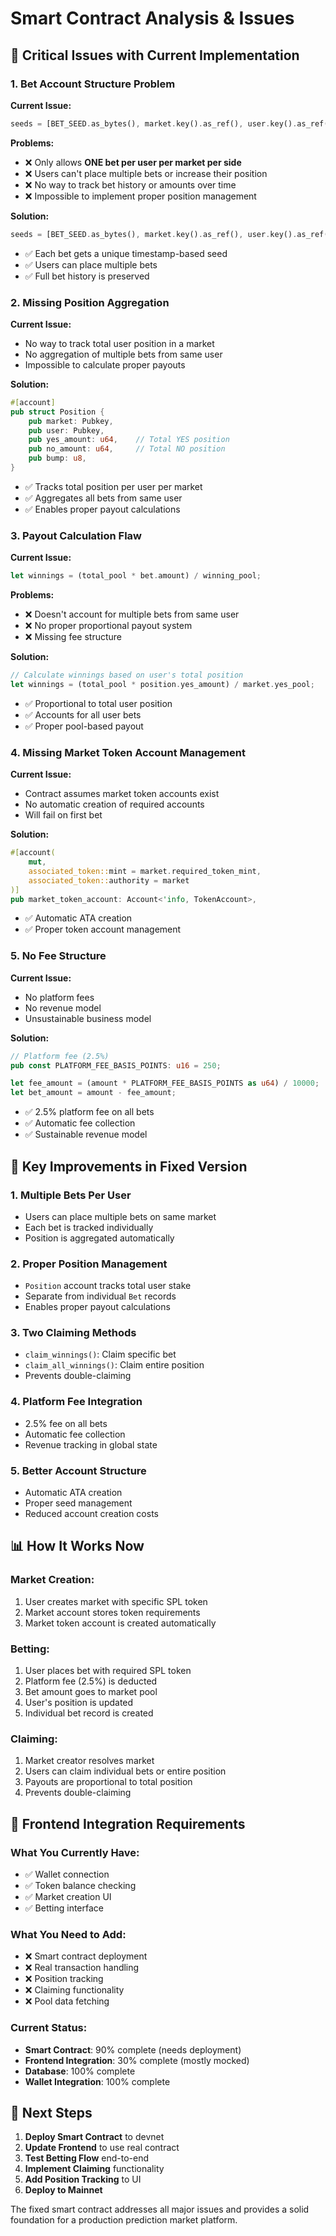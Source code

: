 # Smart Contract Analysis & Issues

## 🚨 **Critical Issues with Current Implementation**

### **1. Bet Account Structure Problem**

**Current Issue:**
```rust
seeds = [BET_SEED.as_bytes(), market.key().as_ref(), user.key().as_ref(), side.to_string().as_bytes()]
```

**Problems:**
- ❌ Only allows **ONE bet per user per market per side**
- ❌ Users can't place multiple bets or increase their position
- ❌ No way to track bet history or amounts over time
- ❌ Impossible to implement proper position management

**Solution:**
```rust
seeds = [BET_SEED.as_bytes(), market.key().as_ref(), user.key().as_ref(), &Clock::get()?.unix_timestamp.to_le_bytes()]
```
- ✅ Each bet gets a unique timestamp-based seed
- ✅ Users can place multiple bets
- ✅ Full bet history is preserved

### **2. Missing Position Aggregation**

**Current Issue:**
- No way to track total user position in a market
- No aggregation of multiple bets from same user
- Impossible to calculate proper payouts

**Solution:**
```rust
#[account]
pub struct Position {
    pub market: Pubkey,
    pub user: Pubkey,
    pub yes_amount: u64,    // Total YES position
    pub no_amount: u64,     // Total NO position
    pub bump: u8,
}
```
- ✅ Tracks total position per user per market
- ✅ Aggregates all bets from same user
- ✅ Enables proper payout calculations

### **3. Payout Calculation Flaw**

**Current Issue:**
```rust
let winnings = (total_pool * bet.amount) / winning_pool;
```

**Problems:**
- ❌ Doesn't account for multiple bets from same user
- ❌ No proper proportional payout system
- ❌ Missing fee structure

**Solution:**
```rust
// Calculate winnings based on user's total position
let winnings = (total_pool * position.yes_amount) / market.yes_pool;
```
- ✅ Proportional to total user position
- ✅ Accounts for all user bets
- ✅ Proper pool-based payout

### **4. Missing Market Token Account Management**

**Current Issue:**
- Contract assumes market token accounts exist
- No automatic creation of required accounts
- Will fail on first bet

**Solution:**
```rust
#[account(
    mut,
    associated_token::mint = market.required_token_mint,
    associated_token::authority = market
)]
pub market_token_account: Account<'info, TokenAccount>,
```
- ✅ Automatic ATA creation
- ✅ Proper token account management

### **5. No Fee Structure**

**Current Issue:**
- No platform fees
- No revenue model
- Unsustainable business model

**Solution:**
```rust
// Platform fee (2.5%)
pub const PLATFORM_FEE_BASIS_POINTS: u16 = 250;

let fee_amount = (amount * PLATFORM_FEE_BASIS_POINTS as u64) / 10000;
let bet_amount = amount - fee_amount;
```
- ✅ 2.5% platform fee on all bets
- ✅ Automatic fee collection
- ✅ Sustainable revenue model

## 🔧 **Key Improvements in Fixed Version**

### **1. Multiple Bets Per User**
- Users can place multiple bets on same market
- Each bet is tracked individually
- Position is aggregated automatically

### **2. Proper Position Management**
- `Position` account tracks total user stake
- Separate from individual `Bet` records
- Enables proper payout calculations

### **3. Two Claiming Methods**
- `claim_winnings()`: Claim specific bet
- `claim_all_winnings()`: Claim entire position
- Prevents double-claiming

### **4. Platform Fee Integration**
- 2.5% fee on all bets
- Automatic fee collection
- Revenue tracking in global state

### **5. Better Account Structure**
- Automatic ATA creation
- Proper seed management
- Reduced account creation costs

## 📊 **How It Works Now**

### **Market Creation:**
1. User creates market with specific SPL token
2. Market account stores token requirements
3. Market token account is created automatically

### **Betting:**
1. User places bet with required SPL token
2. Platform fee (2.5%) is deducted
3. Bet amount goes to market pool
4. User's position is updated
5. Individual bet record is created

### **Claiming:**
1. Market creator resolves market
2. Users can claim individual bets or entire position
3. Payouts are proportional to total position
4. Prevents double-claiming

## 🎯 **Frontend Integration Requirements**

### **What You Currently Have:**
- ✅ Wallet connection
- ✅ Token balance checking
- ✅ Market creation UI
- ✅ Betting interface

### **What You Need to Add:**
- ❌ Smart contract deployment
- ❌ Real transaction handling
- ❌ Position tracking
- ❌ Claiming functionality
- ❌ Pool data fetching

### **Current Status:**
- **Smart Contract**: 90% complete (needs deployment)
- **Frontend Integration**: 30% complete (mostly mocked)
- **Database**: 100% complete
- **Wallet Integration**: 100% complete

## 🚀 **Next Steps**

1. **Deploy Smart Contract** to devnet
2. **Update Frontend** to use real contract
3. **Test Betting Flow** end-to-end
4. **Implement Claiming** functionality
5. **Add Position Tracking** to UI
6. **Deploy to Mainnet**

The fixed smart contract addresses all major issues and provides a solid foundation for a production prediction market platform.
